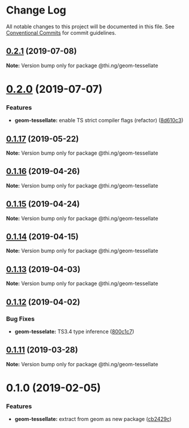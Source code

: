 # Change Log

All notable changes to this project will be documented in this file.
See [Conventional Commits](https://conventionalcommits.org) for commit guidelines.

## [0.2.1](https://github.com/thi-ng/umbrella/compare/@thi.ng/geom-tessellate@0.2.0...@thi.ng/geom-tessellate@0.2.1) (2019-07-08)

**Note:** Version bump only for package @thi.ng/geom-tessellate





# [0.2.0](https://github.com/thi-ng/umbrella/compare/@thi.ng/geom-tessellate@0.1.17...@thi.ng/geom-tessellate@0.2.0) (2019-07-07)


### Features

* **geom-tessellate:** enable TS strict compiler flags (refactor) ([8d610c3](https://github.com/thi-ng/umbrella/commit/8d610c3))





## [0.1.17](https://github.com/thi-ng/umbrella/compare/@thi.ng/geom-tessellate@0.1.16...@thi.ng/geom-tessellate@0.1.17) (2019-05-22)

**Note:** Version bump only for package @thi.ng/geom-tessellate





## [0.1.16](https://github.com/thi-ng/umbrella/compare/@thi.ng/geom-tessellate@0.1.15...@thi.ng/geom-tessellate@0.1.16) (2019-04-26)

**Note:** Version bump only for package @thi.ng/geom-tessellate





## [0.1.15](https://github.com/thi-ng/umbrella/compare/@thi.ng/geom-tessellate@0.1.14...@thi.ng/geom-tessellate@0.1.15) (2019-04-24)

**Note:** Version bump only for package @thi.ng/geom-tessellate





## [0.1.14](https://github.com/thi-ng/umbrella/compare/@thi.ng/geom-tessellate@0.1.13...@thi.ng/geom-tessellate@0.1.14) (2019-04-15)

**Note:** Version bump only for package @thi.ng/geom-tessellate





## [0.1.13](https://github.com/thi-ng/umbrella/compare/@thi.ng/geom-tessellate@0.1.12...@thi.ng/geom-tessellate@0.1.13) (2019-04-03)

**Note:** Version bump only for package @thi.ng/geom-tessellate





## [0.1.12](https://github.com/thi-ng/umbrella/compare/@thi.ng/geom-tessellate@0.1.11...@thi.ng/geom-tessellate@0.1.12) (2019-04-02)


### Bug Fixes

* **geom-tesselate:** TS3.4 type inference ([800c1c7](https://github.com/thi-ng/umbrella/commit/800c1c7))





## [0.1.11](https://github.com/thi-ng/umbrella/compare/@thi.ng/geom-tessellate@0.1.10...@thi.ng/geom-tessellate@0.1.11) (2019-03-28)

**Note:** Version bump only for package @thi.ng/geom-tessellate







# 0.1.0 (2019-02-05)


### Features

* **geom-tessellate:** extract from geom as new package ([cb2429c](https://github.com/thi-ng/umbrella/commit/cb2429c))
